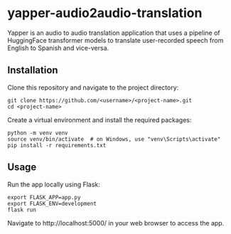 # yapper-audio2audio-translation

Yapper is an audio to audio translation application that uses a pipeline of HuggingFace transformer models to translate user-recorded speech from English to Spanish and vice-versa. 

## Installation
Clone this repository and navigate to the project directory:


```
git clone https://github.com/<username>/<project-name>.git
cd <project-name>
```

Create a virtual environment and install the required packages:


```
python -m venv venv
source venv/bin/activate  # on Windows, use "venv\Scripts\activate"
pip install -r requirements.txt
```


## Usage
Run the app locally using Flask:

```
export FLASK_APP=app.py
export FLASK_ENV=development
flask run
```
Navigate to http://localhost:5000/ in your web browser to access the app.
